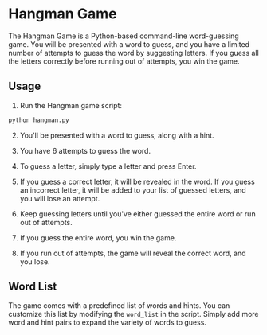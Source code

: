 # Hangman Game

The Hangman Game is a Python-based command-line word-guessing game. You will be presented with a word to guess, and you have a limited number of attempts to guess the word by suggesting letters. If you guess all the letters correctly before running out of attempts, you win the game.

## Usage

1. Run the Hangman game script:

```bash
python hangman.py
```

2. You'll be presented with a word to guess, along with a hint.

3. You have 6 attempts to guess the word.

4. To guess a letter, simply type a letter and press Enter.

5. If you guess a correct letter, it will be revealed in the word. If you guess an incorrect letter, it will be added to your list of guessed letters, and you will lose an attempt.

6. Keep guessing letters until you've either guessed the entire word or run out of attempts.

7. If you guess the entire word, you win the game.

8. If you run out of attempts, the game will reveal the correct word, and you lose.

## Word List

The game comes with a predefined list of words and hints. You can customize this list by modifying the `word_list` in the script. Simply add more word and hint pairs to expand the variety of words to guess.
